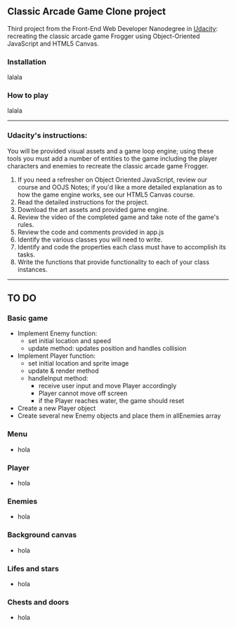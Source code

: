 ## Classic Arcade Game Clone project

Third project from the Front-End Web Developer Nanodegree in <a href="https://www.udacity.com" target="_blank">Udacity</a>:
<br> recreating the classic arcade game Frogger using Object-Oriented JavaScript and HTML5 Canvas. 

### Installation

lalala

### How to play

lalala

----------------------

### Udacity's instructions:

You will be provided visual assets and a game loop engine; using these tools you must add a number of entities to the game including the player characters and enemies to recreate the classic arcade game Frogger.

1. If you need a refresher on Object Oriented JavaScript, review our course and OOJS Notes; if you'd like a more detailed explanation as to how the game engine works, see our HTML5 Canvas course.
2. Read the detailed instructions for the project.
3. Download the art assets and provided game engine.
4. Review the video of the completed game and take note of the game's rules.
5. Review the code and comments provided in app.js
6. Identify the various classes you will need to write.
7. Identify and code the properties each class must have to accomplish its tasks.
8. Write the functions that provide functionality to each of your class instances.

----------------------------

## TO DO

### Basic game 
- Implement Enemy function: 
  - set initial location and speed
  - update method: updates position and handles collision
- Implement Player function: 
  - set initial location and sprite image
  - update & render method
  - handleInput method: 
    - receive user input and move Player accordingly
    - Player cannot move off screen
    - if the Player reaches water, the game should reset
- Create a new Player object
- Create several new Enemy objects and place them in allEnemies array

### Menu
- hola

### Player
- hola

### Enemies
- hola

### Background canvas
- hola

### Lifes and stars
- hola

### Chests and doors 
- hola

